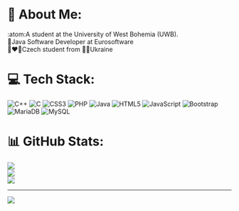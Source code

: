# 💫 About Me:
:atom:A student at the University of West Bohemia (UWB).<br>💼Java Software Developer at Eurosoftware <br>:blue_heart::heart::white_heart:Czech student from :blue_heart::yellow_heart:Ukraine


# 💻 Tech Stack:
![C++](https://img.shields.io/badge/c++-%2300599C.svg?style=for-the-badge&logo=c%2B%2B&logoColor=white) ![C](https://img.shields.io/badge/c-%2300599C.svg?style=for-the-badge&logo=c&logoColor=white) ![CSS3](https://img.shields.io/badge/css3-%231572B6.svg?style=for-the-badge&logo=css3&logoColor=white) ![PHP](https://img.shields.io/badge/php-%23777BB4.svg?style=for-the-badge&logo=php&logoColor=white) ![Java](https://img.shields.io/badge/java-%23ED8B00.svg?style=for-the-badge&logo=java&logoColor=white) ![HTML5](https://img.shields.io/badge/html5-%23E34F26.svg?style=for-the-badge&logo=html5&logoColor=white) ![JavaScript](https://img.shields.io/badge/javascript-%23323330.svg?style=for-the-badge&logo=javascript&logoColor=%23F7DF1E) ![Bootstrap](https://img.shields.io/badge/bootstrap-%23563D7C.svg?style=for-the-badge&logo=bootstrap&logoColor=white) ![MariaDB](https://img.shields.io/badge/MariaDB-003545?style=for-the-badge&logo=mariadb&logoColor=white) ![MySQL](https://img.shields.io/badge/mysql-%2300f.svg?style=for-the-badge&logo=mysql&logoColor=white)
# 📊 GitHub Stats:
![](https://github-readme-stats.vercel.app/api?username=shark320&theme=dark&hide_border=false&include_all_commits=false&count_private=false)<br/>
![](https://github-readme-streak-stats.herokuapp.com/?user=shark320&theme=dark&hide_border=false)<br/>
![](https://github-readme-stats.vercel.app/api/top-langs/?username=shark320&theme=dark&hide_border=false&include_all_commits=false&count_private=false&layout=compact)
 
---
[![](https://visitcount.itsvg.in/api?id=shark320&icon=0&color=0)](https://visitcount.itsvg.in)
